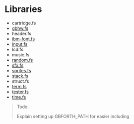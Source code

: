 # Libraries

- cartridge.fs
- [gbhw.fs](./libs/gbhw.md)
- header.fs
- [ibm-font.fs](./libs/ibm-font.md)
- [input.fs](./libs/input.md)
- lcd.fs
- music.fs
- [random.fs](./libs/random.md)
- [sfx.fs](./libs/sfx.md)
- [sprites.fs](./libs/sprites.md)
- [stack.fs](./libs/stack.md)
- struct.fs
- [term.fs](./libs/term.md)
- [tester.fs](./libs/tester.md)
- [time.fs](./libs/time.md)

> Todo:
>
> Explain setting up GBFORTH_PATH for easier including
